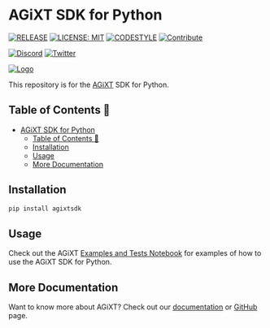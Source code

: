 # AGiXT SDK for Python
[![RELEASE](https://img.shields.io/github/v/release/Josh-XT/AGiXT?label=Release%20Version&style=plastic)](https://github.com/josh-xt/AGiXT) 
[![LICENSE: MIT](https://img.shields.io/github/license/Josh-XT/AGiXT?label=License&style=plastic)](https://github.com/Josh-XT/AGiXT/blob/main/LICENSE) 
 [![CODESTYLE](https://img.shields.io/badge/code%20style-Black-black?branch=main&label=Code%20Style&style=plastic)](https://black.readthedocs.io/en/stable/the_black_code_style/index.html) [![Contribute](https://img.shields.io/github/issues/Josh-XT/AGiXT/help%20wanted?color=purple&label=Quick%20Contribute&logo=github&style=plastic)](https://github.com/Josh-XT/AGiXT/labels/help%20wanted) 

[![Discord](https://img.shields.io/discord/1097720481970397356?label=Discord&logo=discord&logoColor=white&style=plastic&color=5865f2)](https://discord.gg/d3TkHRZcjD) 
[![Twitter](https://img.shields.io/badge/Twitter-Follow_@Josh_XT-blue?logo=twitter&style=plastic)](https://twitter.com/Josh_XT) 

[![Logo](https://josh-xt.github.io/AGiXT/images/AGiXT-gradient-flat.svg)](https://josh-xt.github.io/AGiXT/)

This repository is for the [AGiXT](https://github.com/Josh-XT/AGiXT) SDK for Python.
## Table of Contents 📖

- [AGiXT SDK for Python](#agixt-sdk-for-python)
  - [Table of Contents 📖](#table-of-contents-)
  - [Installation](#installation)
  - [Usage](#usage)
  - [More Documentation](#more-documentation)
## Installation
```bash
pip install agixtsdk
```

## Usage
Check out the AGiXT [Examples and Tests Notebook](https://github.com/Josh-XT/AGiXT/blob/main/tests/tests.ipynb) for examples of how to use the AGiXT SDK for Python.

## More Documentation
Want to know more about AGiXT?  Check out our [documentation](https://josh-xt.github.io/AGiXT/) or [GitHub](https://github.com/Josh-XT/AGiXT) page.
